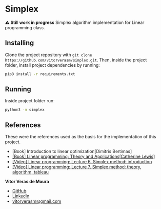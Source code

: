 # Simplex

**:warning: Still work in progress**
Simplex algorithm implementation for Linear programming class.

## Installing

Clone the project repository with `git clone https://github.com/vitorverasm/simplex.git`. Then, inside the project folder, install project dependencies by running:
```bash
pip3 install -r requirements.txt
```

## Running

Inside project folder run:

```bash
python3 -m simplex
```

## References

These were the references used as the basis for the implementation of this project.

- [Book] Introduction to linear optimization[Dimitris Bertimas]
- [[Book] Linear programming: Theory and Applications[Catherine Lewis]](https://www.whitman.edu/Documents/Academics/Mathematics/lewis.pdf)
- [[Video] Linear programming: Lecture 6. Simplex method: introduction](https://youtu.be/reswxUMC0iM)
- [[Video] Linear programming: Lecture 7. Simplex method: theory, algorithm, tableau](https://youtu.be/i4ig7Cpravo)

<footer>
<b>Vitor Veras de Moura</b>

- [GitHub](https://github.com/vitor-veras) 
- [LinkedIn](https://www.linkedin.com/in/vitor-veras/)
- vitorverasm@gmail.com
</footer>